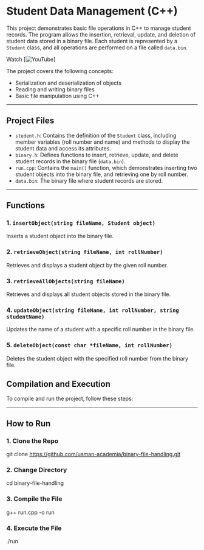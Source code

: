 # Student Data Management (C++)

This project demonstrates basic file operations in C++ to manage student records. The program allows the insertion, retrieval, update, and deletion of student data stored in a binary file. Each student is represented by a `Student` class, and all operations are performed on a file called `data.bin`.

Watch [![YouTube](https://www.youtube.com/watch?v=nrTz-GPD1U4&list=PLQR3mV3wWgCobMm44v37pszW_BDf2yK_f)]


The project covers the following concepts:

- Serialization and deserialization of objects
- Reading and writing binary files
- Basic file manipulation using C++

---

## Project Files

- `student.h`: Contains the definition of the `Student` class, including member variables (roll number and name) and methods to display the student data and access its attributes.
- `binary.h`: Defines functions to insert, retrieve, update, and delete student records in the binary file (`data.bin`).
- `run.cpp`: Contains the `main()` function, which demonstrates inserting two student objects into the binary file, and retrieving one by roll number.
- `data.bin`: The binary file where student records are stored.

---

## Functions

### 1. `insertObject(string fileName, Student object)`
Inserts a student object into the binary file.

### 2. `retrieveObject(string fileName, int rollNumber)`
Retrieves and displays a student object by the given roll number.

### 3. `retrieveAllObjects(string fileName)`
Retrieves and displays all student objects stored in the binary file.

### 4. `updateObject(string fileName, int rollNumber, string studentName)`
Updates the name of a student with a specific roll number in the binary file.

### 5. `deleteObject(const char *fileName, int rollNumber)`
Deletes the student object with the specified roll number from the binary file.

## Compilation and Execution

To compile and run the project, follow these steps:

---

## How to Run

### 1. Clone the Repo
git clone https://github.com/usman-academia/binary-file-handling.git

### 2. Change Directory
cd binary-file-handling

### 3. Compile the File
g++ run.cpp -o run

### 4. Execute the File
./run
